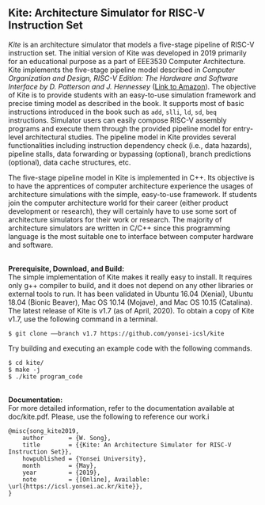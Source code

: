 ## Kite: Architecture Simulator for RISC-V Instruction Set
*Kite* is an architecture simulator that models a five-stage pipeline of RISC-V instruction set.
The initial version of Kite was developed in 2019 primarily for an educational purpose as a part of EEE3530 Computer Architecture.
Kite implements the five-stage pipeline model described in *Computer Organization and Design, RISC-V Edition: The Hardware and Software Interface by D. Patterson and J. Hennessey* ([Link to Amazon](https://www.amazon.com/Computer-Organization-Design-RISC-V-Architecture/dp/0128122757)).
The objective of Kite is to provide students with an easy-to-use simulation framework and precise timing model as described in the book.
It supports most of basic instructions introduced in the book such as `add`, `slli`, `ld`, `sd`, `beq` instructions.
Simulator users can easily compose RISC-V assembly programs and execute them through the provided pipeline model for entry-level architectural studies.
The pipeline model in Kite provides several functionalities including instruction dependency check (i.e., data hazards), pipeline stalls, data forwarding or bypassing (optional), branch predictions (optional), data cache structures, etc.

The five-stage pipeline model in Kite is implemented in C++.
Its objective is to have the apprentices of computer architecture experience the usages of architecture simulations with the simple, easy-to-use framework.
If students join the computer architecture world for their career (either product development or research), they will certainly have to use some sort of architecture simulators for their work or research.
The majority of architecture simulators are written in C/C++ since this programming language is the most suitable one to interface between computer hardware and software.

\
**Prerequisite, Download, and Build:**\
The simple implementation of Kite makes it really easy to install.
It requires only g++ compiler to build, and it does not depend on any other libraries or external tools to run.
It has been validated in Ubuntu 16.04 (Xenial), Ubuntu 18.04 (Bionic Beaver), Mac OS 10.14 (Mojave), and Mac OS 10.15 (Catalina).
The latest release of Kite is v1.7 (as of April, 2020). To obtain a copy of Kite v1.7, use the following command in a terminal.
```
$ git clone ––branch v1.7 https://github.com/yonsei-icsl/kite
```

Try building and executing an example code with the following commands.
```
$ cd kite/
$ make -j
$ ./kite program_code
```

\
**Documentation:**\
For more detailed information, refer to the documentation available at doc/kite.pdf. Please, use the following to reference our work.i
```
@misc{song_kite2019,
    author       = {W. Song},
    title        = {{Kite: An Architecture Simulator for RISC-V Instruction Set}},
    howpublished = {Yonsei University},
    month        = {May},
    year         = {2019},
    note         = {[Online], Available: \url{https://icsl.yonsei.ac.kr/kite}},
}
```

